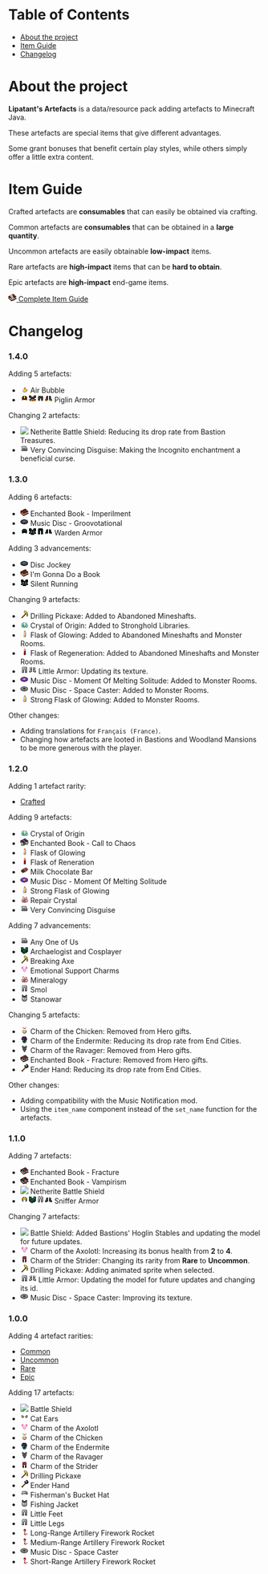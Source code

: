 # Table of Contents

<ul>
    <li><a href="#about-the-project">About the project</a></li>
    <li><a href="#item-guide">Item Guide</a></li>
    <li><a href="#changelog">Changelog</a></li>
</ul>

# About the project

**Lipatant's Artefacts** is a data/resource pack adding artefacts to Minecraft Java.

These artefacts are special items that give different advantages.

Some grant bonuses that benefit certain play styles, while others simply offer a little extra content.

# Item Guide

Crafted artefacts are **consumables** that can easily be obtained via crafting.

Common artefacts are **consumables** that can be obtained in a **large quantity**.

Uncommon artefacts are easily obtainable **low-impact** items.

Rare artefacts are **high-impact** items that can be **hard to obtain**.

Epic artefacts are **high-impact** end-game items.

[![](doc/guide.png) Complete Item Guide](/doc/ItemGuide.md)

# Changelog

### 1.4.0

Adding 5 artefacts:

- ![](doc/item/air_bubble.png) Air Bubble
- ![](doc/item/piglin_helmet.png)![](doc/item/piglin_chestplate.png)![](doc/item/piglin_leggings.png)![](doc/item/piglin_boots.png) Piglin Armor

Changing 2 artefacts:

- ![](doc/item/netherite_battle_shield.png) Netherite Battle Shield: Reducing its drop rate from Bastion Treasures.
- ![](doc/item/incognito_helmet.png) Very Convincing Disguise: Making the Incognito enchantment a beneficial curse.

### 1.3.0

Adding 6 artefacts:

- ![](doc/item/enchanted_book_imperilment.png) Enchanted Book - Imperilment
- ![](doc/item/music_disc_groovotational.png) Music Disc - Groovotational
- ![](doc/item/warden_helmet.png)![](doc/item/warden_chestplate.png)![](doc/item/warden_leggings.png)![](doc/item/warden_boots.png) Warden Armor

Adding 3 advancements:

- ![](doc/item/music_disc_groovotational.png) Disc Jockey
- ![](doc/item/enchanted_book_imperilment.png) I'm Gonna Do a Book
- ![](doc/item/warden_chestplate.png) Silent Running

Changing 9 artefacts:

- ![](doc/item/drilling_pickaxe.png) Drilling Pickaxe: Added to Abandoned Mineshafts.
- ![](doc/item/origin_crystal.png) Crystal of Origin: Added to Stronghold Libraries.
- ![](doc/item/glowing_flask_1.png) Flask of Glowing: Added to Abandoned Mineshafts and Monster Rooms.
- ![](doc/item/regeneration_flask.png) Flask of Regeneration: Added to Abandoned Mineshafts and Monster Rooms.
- ![](doc/item/little_leggings.png)![](doc/item/little_boots.png) Little Armor: Updating its texture.
- ![](doc/item/music_disc_moment_of_melting_solitude.png) Music Disc - Moment Of Melting Solitude: Added to Monster Rooms.
- ![](doc/item/music_disc_space_caster.png) Music Disc - Space Caster: Added to Monster Rooms.
- ![](doc/item/glowing_flask_2.png) Strong Flask of Glowing: Added to Monster Rooms.

Other changes:

- Adding translations for `Français (France)`.
- Changing how artefacts are looted in Bastions and Woodland Mansions to be more generous with the player.

### 1.2.0

Adding 1 artefact rarity:

- <a href="doc/ItemGuide.md#crafted-artefacts">Crafted</a>

Adding 9 artefacts:

- ![](doc/item/origin_crystal.png) Crystal of Origin
- ![](doc/item/enchanted_book_call_to_chaos.png) Enchanted Book - Call to Chaos
- ![](doc/item/glowing_flask_1.png) Flask of Glowing
- ![](doc/item/regeneration_flask.png) Flask of Reneration
- ![](doc/item/milk_chocolate_bar.png) Milk Chocolate Bar
- ![](doc/item/music_disc_moment_of_melting_solitude.png) Music Disc - Moment Of Melting Solitude
- ![](doc/item/glowing_flask_2.png) Strong Flask of Glowing
- ![](doc/item/repair_crystal.png) Repair Crystal
- ![](doc/item/incognito_helmet.png) Very Convincing Disguise

Adding 7 advancements:

- ![](doc/item/incognito_helmet.png) Any One of Us
- ![](doc/item/sniffer_chestplate.png) Archaelogist and Cosplayer
- ![](doc/item/drilling_pickaxe.png) Breaking Axe
- ![](doc/item/axolotl_charm.png) Emotional Support Charms
- ![](doc/item/repair_crystal.png) Mineralogy
- ![](doc/item/little_leggings.png) Smol
- ![](doc/item/fisherman_chestplate.png) Stanowar

Changing 5 artefacts:

- ![](doc/item/chicken_charm.png) Charm of the Chicken: Removed from Hero gifts.
- ![](doc/item/endermite_charm.png) Charm of the Endermite: Reducing its drop rate from End Cities.
- ![](doc/item/ravager_charm.png) Charm of the Ravager: Removed from Hero gifts.
- ![](doc/item/enchanted_book_fracture.png) Enchanted Book - Fracture: Removed from Hero gifts.
- ![](doc/item/ender_hand.png) Ender Hand: Reducing its drop rate from End Cities.

Other changes:

- Adding compatibility with the Music Notification mod.
- Using the `item_name` component instead of the `set_name` function for the artefacts.

### 1.1.0

Adding 7 artefacts:

- ![](doc/item/enchanted_book_fracture.png) Enchanted Book - Fracture
- ![](doc/item/enchanted_book_vampirism.png) Enchanted Book - Vampirism
- ![](doc/item/netherite_battle_shield.png) Netherite Battle Shield
- ![](doc/item/sniffer_helmet.png)![](doc/item/sniffer_chestplate.png)![](doc/item/sniffer_leggings.png)![](doc/item/sniffer_boots.png) Sniffer Armor

Changing 7 artefacts:

- ![](doc/item/battle_shield.png) Battle Shield: Added Bastions' Hoglin Stables and updating the model for future updates.
- ![](doc/item/axolotl_charm.png) Charm of the Axolotl: Increasing its bonus health from **2** to **4**.
- ![](doc/item/strider_charm.png) Charm of the Strider: Changing its rarity from **Rare** to **Uncommon**.
- ![](doc/item/drilling_pickaxe.png) Drilling Pickaxe: Adding animated sprite when selected.
- ![](doc/item/little_leggings.png)![](doc/item/little_boots.png) Little Armor: Updating the model for future updates and changing its id.
- ![](doc/item/music_disc_space_caster.png) Music Disc - Space Caster: Improving its texture.

### 1.0.0

Adding 4 artefact rarities:

- <a href="doc/ItemGuide.md#common-artefacts">Common</a>
- <a href="doc/ItemGuide.md#uncommon-artefacts">Uncommon</a>
- <a href="doc/ItemGuide.md#rare-artefacts">Rare</a>
- <a href="doc/ItemGuide.md#epic-artefacts">Epic</a>

Adding 17 artefacts:

- ![](doc/item/battle_shield.png) Battle Shield
- ![](doc/item/cat_helmet.png) Cat Ears
- ![](doc/item/axolotl_charm.png) Charm of the Axolotl
- ![](doc/item/chicken_charm.png) Charm of the Chicken
- ![](doc/item/endermite_charm.png) Charm of the Endermite
- ![](doc/item/ravager_charm.png) Charm of the Ravager
- ![](doc/item/strider_charm.png) Charm of the Strider
- ![](doc/item/drilling_pickaxe.png) Drilling Pickaxe
- ![](doc/item/ender_hand.png) Ender Hand
- ![](doc/item/fisherman_helmet.png) Fisherman's Bucket Hat
- ![](doc/item/fisherman_chestplate.png) Fishing Jacket
- ![](doc/item/little_leggings.png) Little Feet
- ![](doc/item/little_leggings.png) Little Legs
- ![](doc/item/artillery_firework_rocket_3.png) Long-Range Artillery Firework Rocket
- ![](doc/item/artillery_firework_rocket_2.png) Medium-Range Artillery Firework Rocket
- ![](doc/item/music_disc_space_caster.png) Music Disc - Space Caster
- ![](doc/item/artillery_firework_rocket_1.png) Short-Range Artillery Firework Rocket
